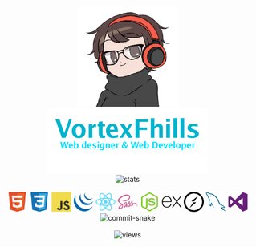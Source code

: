 <p align="center">
  <img width="200px" src="images/avatar.png" alt="avatar"> <br/>
  <img src="images/title.png" alt="title"> <br/>
  <img height"100em" src="https://github-readme-stats.vercel.app/api?username=VortexFhills&hide_border=true&theme=github_dark&hide_title=true" alt="stats"> <br/><br/>
  <img width="40px" src="https://raw.githubusercontent.com/devicons/devicon/master/icons/html5/html5-original.svg" alt="html5">
  <img width="40px" src="https://raw.githubusercontent.com/devicons/devicon/master/icons/css3/css3-original.svg" alt="css3">
  <img width="40px" src="https://raw.githubusercontent.com/devicons/devicon/master/icons/javascript/javascript-original.svg" alt="javascript">
  <img width="40px" src="https://raw.githubusercontent.com/devicons/devicon/master/icons/jquery/jquery-original.svg" alt="jquery">
  <img width="40px" src="https://raw.githubusercontent.com/devicons/devicon/master/icons/react/react-original.svg" alt="react">
  <img width="40px" src="https://raw.githubusercontent.com/devicons/devicon/master/icons/sass/sass-original.svg" alt="sass">
  <img width="40px" src="https://raw.githubusercontent.com/devicons/devicon/master/icons/nodejs/nodejs-original.svg" alt="nodejs">
  <img width="40px" src="https://raw.githubusercontent.com/devicons/devicon/master/icons/express/express-original.svg" alt="express">
  <img width="40px" src="https://raw.githubusercontent.com/devicons/devicon/master/icons/socketio/socketio-original.svg" alt="socket.io">
  <img width="40px" src="https://raw.githubusercontent.com/devicons/devicon/master/icons/mysql/mysql-original.svg" alt="mysql">
  <img width="40px" src="https://raw.githubusercontent.com/devicons/devicon/master/icons/visualstudio/visualstudio-plain.svg" alt="visualstudio"> <br/>
  <img src="https://github.com/VortexFhills/VortexFhills/blob/output/github-contribution-grid-snake.svg" alt="commit-snake"> <br/><br/>
  <img src="https://komarev.com/ghpvc/?username=VortexFhills&color=85c4ff&style=flat&label=Views" alt="views">
<p>
